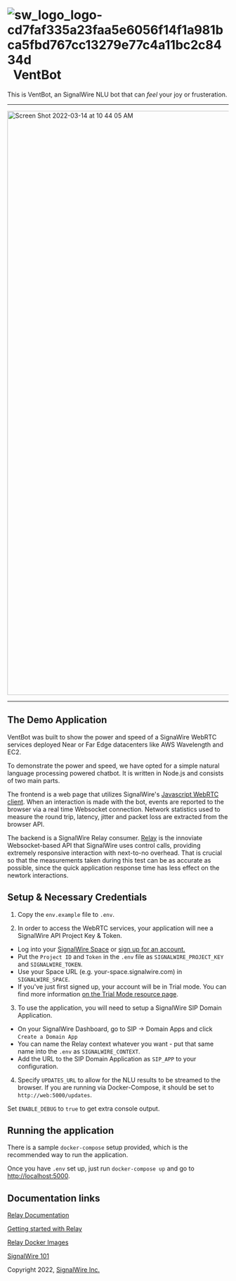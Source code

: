 # ![sw_logo_logo-cd7faf335a23faa5e6056f14f1a981bca5fbd767cc13279e77c4a11bc2c8434d](https://user-images.githubusercontent.com/838618/158233575-139fdd52-22fc-4a9e-b113-a52a5639321c.png) &nbsp; VentBot 

This is VentBot, an SignalWire NLU bot that can _feel_ your joy or frusteration. 

---
<img width="1327" alt="Screen Shot 2022-03-14 at 10 44 05 AM" src="https://user-images.githubusercontent.com/838618/158230606-8e0796b8-401e-45c9-b175-f2b1e684c00a.png">

---

## The Demo Application

VentBot was built to show the power and speed of a SignaWire WebRTC services deployed Near or Far Edge datacenters like AWS Wavelength and EC2.

To demonstrate the power and speed, we have opted for a simple natural language processing powered chatbot. It is written in Node.js and consists of two main parts. 

The frontend is a web page that utilizes SignalWire's [Javascript WebRTC client](https://developer.signalwire.com/client-sdk/docs/getting-started). When an interaction is made with the bot, events are reported to the browser via a real time Websocket connection. Network statistics used to measure the round trip, latency, jitter and packet loss are extracted from the browser API.

The backend is a SignalWire Relay consumer. [Relay](https://docs.signalwire.com/topics/relay/#relay-documentation) is the innoviate Websocket-based API that  SignalWire uses control calls, providing extremely responsive interaction with next-to-no overhead. That is crucial so that the measurements taken during this test can be as accurate as possible, since the quick application response time has less effect on the newtork interactions.

## Setup & Necessary Credentials

1. Copy the `env.example` file to `.env`.

2. In order to access the WebRTC services, your application will nee a SignalWire API Project Key & Token. 
 - Log into your [SignalWire Space](https://sigalwire.com/signin) or [sign up for an account.](https://signalwire.com/signup)
 - Put the `Project ID` and `Token` in the `.env` file as `SIGNALWIRE_PROJECT_KEY` and `SIGNALWIRE_TOKEN`.
 - Use your Space URL (e.g. your-space.signalwire.com) in `SIGNALWIRE_SPACE`.
 - If you've just first signed up, your account will be in Trial mode. You can find more information [on the Trial Mode resource page](https://signalwire.com/resources/getting-started/trial-mode).

3. To use the application, you will need to setup a SignalWire SIP Domain Application.
 - On your SignalWire Dashboard, go to SIP -> Domain Apps and click `Create a Domain App`
 - You can name the Relay context whatever you want - put that same name into the `.env` as `SIGNALWIRE_CONTEXT`. 
 - Add the URL to the SIP Domain Application as `SIP_APP` to your configuration.

4. Specify `UPDATES_URL` to allow for the NLU results to be streamed to the browser. If you are running via Docker-Compose, it should be set to `http://web:5000/updates`.

Set `ENABLE_DEBUG` to `true` to get extra console output.

## Running the application

There is a sample `docker-compose` setup provided, which is the recommended way to run the application. 

Once you have `.env` set up, just run `docker-compose up` and go to [http://localhost:5000](http://localhost:5000).

## Documentation links

[Relay Documentation](https://docs.signalwire.com/topics/relay/#relay-documentation)

[Getting started with Relay](https://github.com/signalwire/signalwire-guides/blob/master/intros/getting_started_relay.md)

[Relay Docker Images](https://github.com/signalwire/signalwire-relay-docker)

[SignalWire 101](https://signalwire.com/resources/getting-started/signalwire-101)

Copyright 2022, [SignalWire Inc.](https://signalwire.com)
